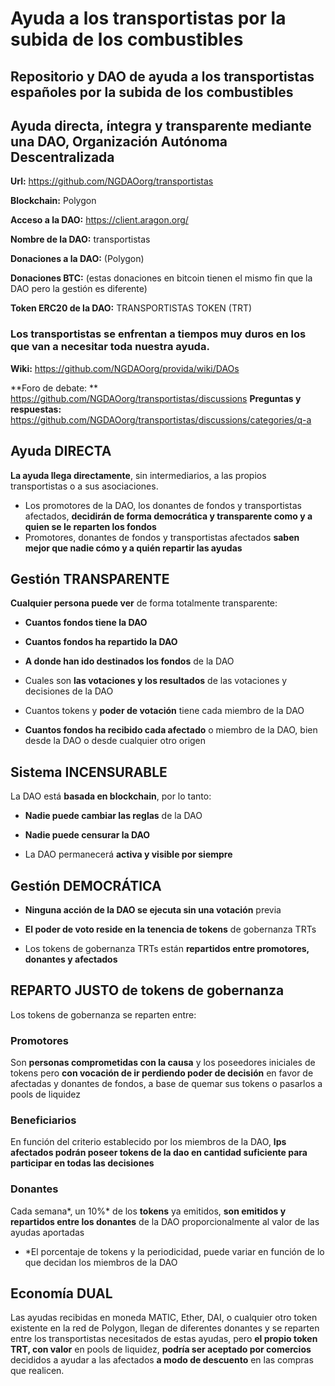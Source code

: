 # Ayuda a los transportistas por la subida de los combustibles
## Repositorio y DAO de ayuda a los transportistas españoles por la subida de los combustibles
## Ayuda directa, íntegra y transparente mediante una DAO, Organización Autónoma Descentralizada

**Url:** https://github.com/NGDAOorg/transportistas

**Blockchain:** Polygon

**Acceso a la DAO:** https://client.aragon.org/

**Nombre de la DAO:** transportistas

**Donaciones a la DAO:**  (Polygon)

**Donaciones BTC:** (estas donaciones en bitcoin tienen el mismo fin que la DAO pero la gestión es diferente)

**Token ERC20 de la DAO:**  TRANSPORTISTAS TOKEN (TRT) 

### Los transportistas se enfrentan a tiempos muy duros en los que van a necesitar toda nuestra ayuda.

**Wiki:** https://github.com/NGDAOorg/provida/wiki/DAOs

**Foro de debate: ** https://github.com/NGDAOorg/transportistas/discussions
**Preguntas y respuestas:** https://github.com/NGDAOorg/transportistas/discussions/categories/q-a

## Ayuda DIRECTA
**La ayuda llega directamente**, sin intermediarios, a las propios transportistas o a sus asociaciones.

  * Los promotores de la DAO, los donantes de fondos y transportistas afectados, **decidirán de forma democrática y transparente como y a quien se le reparten los fondos**
  * Promotores, donantes de fondos y transportistas afectados **saben mejor que nadie cómo y a quién repartir las ayudas**

## Gestión TRANSPARENTE
**Cualquier persona puede ver** de forma totalmente transparente:

* **Cuantos fondos tiene la DAO**

* **Cuantos fondos ha repartido la DAO**

* **A donde han ido destinados los fondos** de la DAO

* Cuales son **las votaciones y los resultados** de las votaciones y decisiones de la DAO

* Cuantos tokens y **poder de votación** tiene cada miembro de la DAO

* **Cuantos fondos ha recibido cada afectado** o miembro de la DAO, bien desde la DAO o desde cualquier otro origen

## Sistema INCENSURABLE
La DAO está **basada en blockchain**, por lo tanto:

* **Nadie puede cambiar las reglas** de la DAO

* **Nadie puede censurar la DAO**

* La DAO permanecerá **activa y visible por siempre**

## Gestión DEMOCRÁTICA
* **Ninguna acción de la DAO se ejecuta sin una votación** previa

* **El poder de voto reside en la tenencia de tokens** de gobernanza TRTs

* Los tokens de gobernanza TRTs están **repartidos entre promotores, donantes y afectados**

## REPARTO JUSTO de tokens de gobernanza
Los tokens de gobernanza se reparten entre:

### Promotores

Son **personas comprometidas con la causa** y los poseedores iniciales de tokens pero **con vocación de ir perdiendo poder de decisión** en favor de afectadas y donantes de fondos, a base de quemar sus tokens o pasarlos a pools de liquidez

### Beneficiarios

En función del criterio establecido por los miembros de la DAO, **lps afectados podrán poseer tokens de la dao en cantidad suficiente para participar en todas las decisiones**

### Donantes

Cada semana*, un 10%* de los **tokens** ya emitidos, **son emitidos y repartidos entre los donantes** de la DAO proporcionalmente al valor de las ayudas aportadas

* *El porcentaje de tokens y la periodicidad, puede variar en función de lo que decidan los miembros de la DAO

## Economía DUAL
Las ayudas recibidas en moneda MATIC, Ether, DAI, o cualquier otro token existente en la red de Polygon, llegan de diferentes donantes y se reparten entre los transportistas necesitados de estas ayudas, pero **el propio token TRT, con valor** en pools de liquidez, **podría ser aceptado por comercios** decididos a ayudar a las afectados **a modo de descuento** en las compras que realicen.
